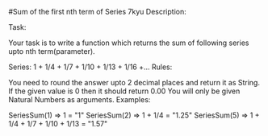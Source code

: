 #Sum of the first nth term of Series 7kyu
Description:

Task:

Your task is to write a function which returns the sum of following series upto nth term(parameter).

Series: 1 + 1/4 + 1/7 + 1/10 + 1/13 + 1/16 +...
Rules:

You need to round the answer upto 2 decimal places and return it as String.
If the given value is 0 then it should return 0.00
You will only be given Natural Numbers as arguments.
Examples:

SeriesSum(1) => 1 = "1"
SeriesSum(2) => 1 + 1/4 = "1.25"
SeriesSum(5) => 1 + 1/4 + 1/7 + 1/10 + 1/13 = "1.57"
